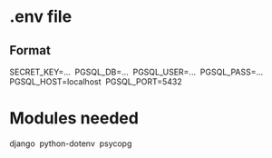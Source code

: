 # .env file
## Format
  SECRET_KEY=...&nbsp;
  PGSQL_DB=...&nbsp;
  PGSQL_USER=...&nbsp;
  PGSQL_PASS=...&nbsp;
  PGSQL_HOST=localhost&nbsp;
  PGSQL_PORT=5432&nbsp;

# Modules needed
  django&nbsp;
  python-dotenv&nbsp;
  psycopg&nbsp;
